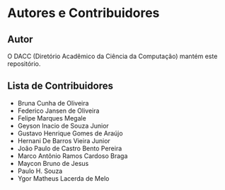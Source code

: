 # Autores e Contribuidores

## Autor

O DACC (Diretório Acadêmico da Ciência da Computação) mantém este repositório.

## Lista de Contribuidores

- Bruna Cunha de Oliveira
- Federico Jansen de Oliveira
- Felipe Marques Megale
- Geyson Inacio de Souza Junior
- Gustavo Henrique Gomes de Araújo
- Hernani De Barros Vieira Junior
- João Paulo de Castro Bento Pereira
- Marco Antônio Ramos Cardoso Braga
- Maycon Bruno de Jesus
- Paulo H. Souza
- Ygor Matheus Lacerda de Melo
